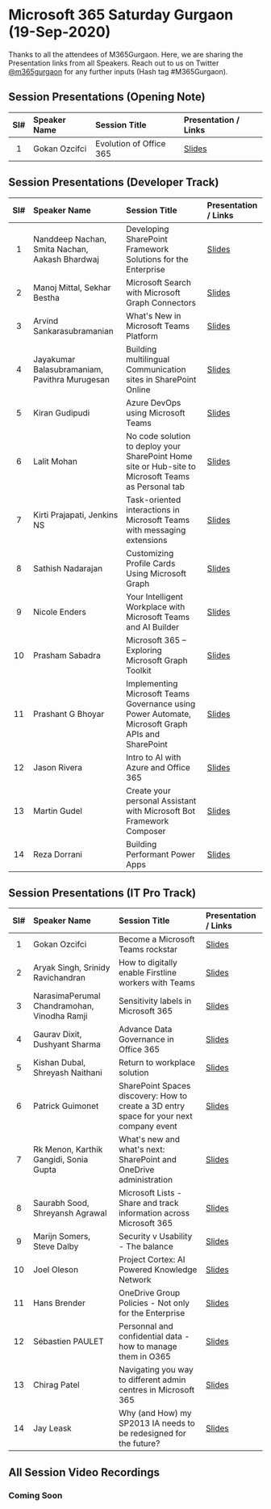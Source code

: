 # Microsoft 365 Saturday Gurgaon (19-Sep-2020)

Thanks to all the attendees of M365Gurgaon.  Here, we are sharing the Presentation links from all Speakers. Reach out to us on Twitter [@m365gurgaon](https://twitter.com/m365gurgaon "Microsoft 365 Gurgaon") for any further inputs (Hash tag #M365Gurgaon).

## Session Presentations (Opening Note)

| Sl# | Speaker Name | Session Title | Presentation / Links |
|:---:|:-----------|:---------|:------------|
| 1 | Gokan Ozcifci | Evolution of Office 365 | [Slides](https://www.slideshare.net/ "Presentation") |

## Session Presentations (Developer Track)

| Sl# | Speaker Name | Session Title | Presentation / Links |
|:---:|:-----------|:---------|:------------|
| 1 | Nanddeep Nachan, Smita Nachan, Aakash Bhardwaj | Developing SharePoint Framework Solutions for the Enterprise | [Slides](https://www.slideshare.net/ "Presentation") |
| 2 | Manoj Mittal, Sekhar Bestha | Microsoft Search with Microsoft Graph Connectors | [Slides](https://www.slideshare.net/ "Presentation") |
| 3 | Arvind Sankarasubramanian | What's New in Microsoft Teams Platform | [Slides](https://www.slideshare.net/ "Presentation") |
| 4 | Jayakumar Balasubramaniam, Pavithra Murugesan | Building multilingual Communication sites in SharePoint Online | [Slides](https://www.slideshare.net/ "Presentation") |
| 5 | Kiran Gudipudi | Azure DevOps using Microsoft Teams | [Slides](https://www.slideshare.net/ "Presentation") |
| 6 | Lalit Mohan | No code solution to deploy your SharePoint Home site or Hub-site to Microsoft Teams as Personal tab | [Slides](https://www.slideshare.net/ "Presentation") |
| 7 | Kirti Prajapati, Jenkins NS | Task-oriented interactions in Microsoft Teams with messaging extensions | [Slides](https://www.slideshare.net/ "Presentation") |
| 8 | Sathish Nadarajan | Customizing Profile Cards Using Microsoft Graph | [Slides](https://www.slideshare.net/ "Presentation") |
| 9 | Nicole Enders | Your Intelligent Workplace with Microsoft Teams and AI Builder | [Slides](https://www.slideshare.net/ "Presentation") |
| 10 | Prasham Sabadra | Microsoft 365 – Exploring Microsoft Graph Toolkit | [Slides](https://www.slideshare.net/ "Presentation") |
| 11 | Prashant G Bhoyar | Implementing Microsoft Teams Governance using Power Automate, Microsoft Graph APIs and SharePoint | [Slides](https://www.slideshare.net/ "Presentation") |
| 12 | Jason Rivera | Intro to AI with Azure and Office 365 | [Slides](https://www.slideshare.net/ "Presentation") |
| 13 | Martin Gudel | Create your personal Assistant with Microsoft Bot Framework Composer | [Slides](https://www.slideshare.net/ "Presentation") |
| 14 | Reza Dorrani | Building Performant Power Apps | [Slides](https://www.slideshare.net/ "Presentation") |

## Session Presentations (IT Pro Track)

| Sl# | Speaker Name | Session Title | Presentation / Links |
|:---:|:-----------|:---------|:------------|
| 1   | Gokan Ozcifci | Become a Microsoft Teams rockstar | [Slides](https://www.slideshare.net/ "Presentation") |
| 2   | Aryak Singh, Srinidy Ravichandran | How to digitally enable Firstline workers with Teams | [Slides](https://www.slideshare.net/ "Presentation") |
| 3   | NarasimaPerumal Chandramohan, Vinodha Ramji | Sensitivity labels in Microsoft 365 | [Slides](https://www.slideshare.net/ "Presentation") |
| 4   | Gaurav Dixit, Dushyant Sharma | Advance Data Governance in Office 365 | [Slides](https://www.slideshare.net/ "Presentation") |
| 5   | Kishan Dubal, Shreyash Naithani | Return to workplace solution | [Slides](https://www.slideshare.net/ "Presentation") |
| 6   | Patrick Guimonet | SharePoint Spaces discovery: How to create a 3D entry space for your next company event | [Slides](https://www.slideshare.net/ "Presentation") |
| 7   | Rk Menon, Karthik Gangidi, Sonia Gupta | What's new and what's next: SharePoint and OneDrive administration | [Slides](https://www.slideshare.net/ "Presentation") |
| 8   | Saurabh Sood, Shreyansh Agrawal | Microsoft Lists - Share and track information across Microsoft 365 | [Slides](https://www.slideshare.net/ "Presentation") |
| 9   | Marijn Somers, Steve Dalby | Security v Usability - The balance | [Slides](https://www.slideshare.net/ "Presentation") |
| 10  | Joel Oleson | Project Cortex: AI Powered Knowledge Network | [Slides](https://www.slideshare.net/ "Presentation") |
| 11  | Hans Brender | OneDrive Group Policies - Not only for the Enterprise | [Slides](https://www.slideshare.net/ "Presentation") |
| 12  | Sébastien PAULET | Personnal and confidential data - how to manage them in O365 | [Slides](https://www.slideshare.net/ "Presentation") |
| 13  | Chirag Patel | Navigating you way to different admin centres in Microsoft 365 | [Slides](https://github.com/mstechcomin/m365-saturday-gurgaon-2020/blob/master/docs/M365SaturdayGurgaon2020-Navigating_you_way_to_different_admin_centres_in_Microsoft365-ChiragPatel.pdf "Presentation") |
| 14  | Jay Leask | Why (and How) my SP2013 IA needs to be redesigned for the future? | [Slides](https://www.slideshare.net/ "Presentation") |

## All Session Video Recordings

### Coming Soon
